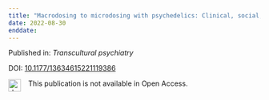 ```yaml
---
title: "Macrodosing to microdosing with psychedelics: Clinical, social, and cultural perspectives."
date: 2022-08-30
enddate:
---
```


Published in: *Transcultural psychiatry*

DOI: [10.1177/13634615221119386](https://doi.org/10.1177/13634615221119386)

<img src="https://upload.wikimedia.org/wikipedia/commons/thumb/0/0e/Closed_Access_logo_transparent.svg/1200px-Closed_Access_logo_transparent.svg.png" alt="drawing" width="25" align="left"/> &nbsp;&nbsp;&nbsp;This publication is not available in Open Access.


